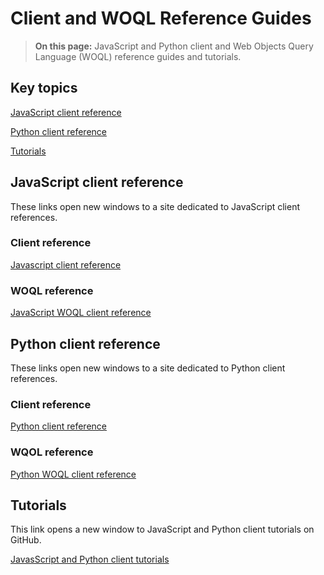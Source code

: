 # Client and WOQL Reference Guides

> **On this page:** JavaScript and Python client and Web Objects Query Language (WOQL) reference guides and tutorials. 

## Key topics

[JavaScript client reference](#javascript-reference)

[Python client reference](#javascript-reference)

[Tutorials](#Tutorials)

## JavaScript client reference

These links open new windows to a site dedicated to JavaScript client references. 

### Client reference

[Javascript client reference](https://terminusdb.github.io/terminusdb-client-js/)

### WOQL reference

[JavaScript WOQL client reference](https://terminusdb.github.io/terminusdb-client-js/#/api/woql.js?id=woql)

## Python client reference

These links open new windows to a site dedicated to Python client references.

### Client reference

[Python client reference](https://terminusdb.github.io/terminusdb-client-python/)

### WQOL reference  

[Python WOQL client reference](https://terminusdb.github.io/terminusdb-client-python/woqlClient.html)

## Tutorials

This link opens a new window to JavaScript and Python client tutorials on GitHub.

[JavasScript and Python client tutorials](https://github.com/terminusdb/terminusdb-tutorials)
